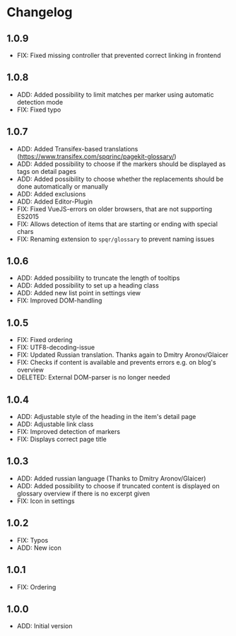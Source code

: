 # Changelog

## 1.0.9

- FIX: Fixed missing controller that prevented correct linking in frontend

## 1.0.8

- ADD: Added possibility to limit matches per marker using automatic detection mode
- FIX: Fixed typo

## 1.0.7

- ADD: Added Transifex-based translations (https://www.transifex.com/spqrinc/pagekit-glossary/)
- ADD: Added possibility to choose if the markers should be displayed as tags on detail pages
- ADD: Added possibility to choose whether the replacements should be done automatically or manually
- ADD: Added exclusions
- ADD: Added Editor-Plugin
- FIX: Fixed VueJS-errors on older browsers, that are not supporting ES2015
- FIX: Allows detection of items that are starting or ending with special chars
- FIX: Renaming extension to `spqr/glossary` to prevent naming issues

## 1.0.6

- ADD: Added possibility to truncate the length of tooltips
- ADD: Added possibility to set up a heading class
- ADD: Added new list point in settings view
- FIX: Improved DOM-handling

## 1.0.5

- FIX: Fixed ordering
- FIX: UTF8-decoding-issue
- FIX: Updated Russian translation. Thanks again to Dmitry Aronov/Glaicer
- FIX: Checks if content is available and prevents errors e.g. on blog's overview
- DELETED: External DOM-parser is no longer needed

## 1.0.4

- ADD: Adjustable style of the heading in the item's detail page
- ADD: Adjustable link class
- FIX: Improved detection of markers
- FIX: Displays correct page title

## 1.0.3

- ADD: Added russian language (Thanks to Dmitry Aronov/Glaicer)
- ADD: Added possibility to choose if truncated content is displayed on glossary overview if there is no excerpt given
- FIX: Icon in settings

## 1.0.2

- FIX: Typos
- ADD: New icon

## 1.0.1

- FIX: Ordering

## 1.0.0

- ADD: Initial version